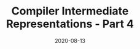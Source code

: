 ---
title: "Compiler Intermediate Representations - Part 4"
collection: talks
type: "Lecture"
permalink: /talks/2020/SPLV-4
venue: "Scottish Programming Languages and Verification Summer School 2020 (SPLV 2020)"
date: 2020-08-13
location: "virtual event hosted by the University of Edinburgh, UK"
slideurl: '/files/talks/2020/SPLV-Lecture4.pdf'
---